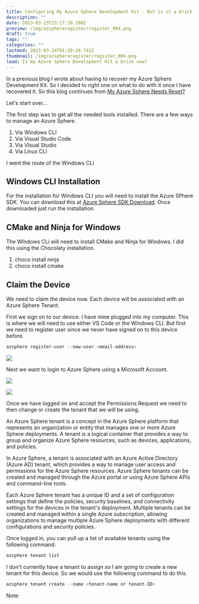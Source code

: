 ```yaml
---
title: Configuring My Azure Sphere Development Kit - But is it a brick now?
description: ""
date: 2023-03-23T23:17:39.100Z
preview: /img/azsphereregister/register_004.png
draft: true
tags: ""
categories: ""
lastmod: 2023-03-24T01:20:20.742Z
thumbnail: /img/azsphereregister/register_004.png
lead: Is my Azure Sphere Development Kit a brick now?
---
```


In a previous blog I wrote about having to recover my Azure Sphere Development Kit. So I decided to right one on what to do with it once I have recovered it. So this blog continues from [My Azure Sphere Needs Reset?](https://www.thisismydemo.cloud/post/my-azure-sphere-needs-reset/)

Let's start over...  

The first step was to get all the needed tools installed. There are a few ways to manage an Azure Sphere.

1. Via Windows CLI
2. Via Visual Studio Code
3. Via VIsual Studio
4. Via Linux CLI

I went the route of the Windows CLi

## Windows CLI Installation

For the installation for Windows CLI you will need to install the Azure SPhere SDK.  You can download this at [Azure Sphere SDK Download](https://aka.ms/AzureSphereSDKDownload/Windows).  Once downloaded just run the installation.

## CMake and Ninja for Windows

The WIndows CLi will need to install CMake and Ninja for Windows.  I did this using the Chocolaty installation.

1. choco install ninja
2. choco install cmake

## Claim the Device

We need to claim the device now. Each device will be associated with an Azure Sphere Tenant.

First we sign on to our device.  I have mine plugged into my computer.  This is where we will need to use either VS Code or the Windows CLI.  But first we need to register user since we never have signed on to this device before.

```Powershell
azsphere register-user --new-user <email-address>
```
![](/img/azsphereregister/register_001.png)

Next we want to login to Azure Sphere using a Microsoft Account.

![](/img/azsphereregister/register_002.png)

![](/img/azsphereregister/register_003.png)

Once we have logged on and accept the Permissions Request we need to then change or create the tenant that we will be using.

An Azure Sphere tenant is a concept in the Azure Sphere platform that represents an organization or entity that manages one or more Azure Sphere deployments. A tenant is a logical container that provides a way to group and organize Azure Sphere resources, such as devices, applications, and policies.

In Azure Sphere, a tenant is associated with an Azure Active Directory (Azure AD) tenant, which provides a way to manage user access and permissions for the Azure Sphere resources. Azure Sphere tenants can be created and managed through the Azure portal or using Azure Sphere APIs and command-line tools.

Each Azure Sphere tenant has a unique ID and a set of configuration settings that define the policies, security baselines, and connectivity settings for the devices in the tenant's deployment. Multiple tenants can be created and managed within a single Azure subscription, allowing organizations to manage multiple Azure Sphere deployments with different configurations and security policies.

Once logged in, you can pull up a list of available tenants using the following command:

```PowerShell
azsphere tenant list
```
I don't currently have a tenant to assign so I am going to create a new tenant for this device.  So we would use the following command to do this.

```PowerShell
azsphere tenant create --name <tenant-name or tenant-ID>
```

Note:


